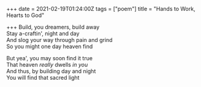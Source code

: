 +++
date = 2021-02-19T01:24:00Z
tags = ["poem"]
title = "Hands to Work, Hearts to God"

+++
Build, you dreamers, build away  
Stay a-craftin', night and day  
And slog your way through pain and grind  
So you might one day heaven find

But yea', you may soon find it true  
That heaven _really_ dwells _in you_  
And thus, by building day and night  
You will find that sacred light